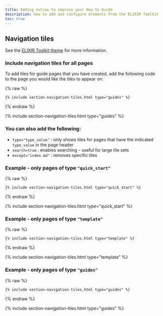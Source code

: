 ```yaml
---
title: Adding extras to improve your How-to Guide
description: How to add and configure elements from the ELIXIR Toolkit theme that will improve the appearance and function of your How-to Guides.
toc: true
---
```



## Navigation tiles

See the [ELIXIR Toolkit theme](https://elixir-belgium.github.io/elixir-toolkit-theme/overview_tiles#section-tiles-with-information) for more information.


### Include navigation tiles for all pages

To add tiles for guide pages that you have created, add the following code to the page you would like the tiles to appear on:

{% raw %}
```
{% include section-navigation-tiles.html type="guides" %}
```
{% endraw %}

{% include section-navigation-tiles.html type="guides" %}

### You can also add the following:

- `type="type_value"` : only shows tiles for pages that have the indicated `type_value` in the page header
- `search=true` : enables searching - useful for large tile sets
- `except="index.md"` : removes specific tiles


### Example - only pages of type `"quick_start"`

{% raw %}
```
{% include section-navigation-tiles.html type="quick_start" %}
```
{% endraw %}

{% include section-navigation-tiles.html type="quick_start" %}


### Example - only pages of type `"template"`

{% raw %}
```
{% include section-navigation-tiles.html type="template" %}
```
{% endraw %}

{% include section-navigation-tiles.html type="template" %}


### Example - only pages of type `"guides"`

{% raw %}
```
{% include section-navigation-tiles.html type="guides" %}
```
{% endraw %}

{% include section-navigation-tiles.html type="guides" %}
